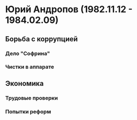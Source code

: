 # Юрий Андропов (1982.11.12 - 1984.02.09)
## Борьба с коррупцией
### Дело "Софрина"
### Чистки в аппарате
## Экономика
### Трудовые проверки
### Попытки реформ